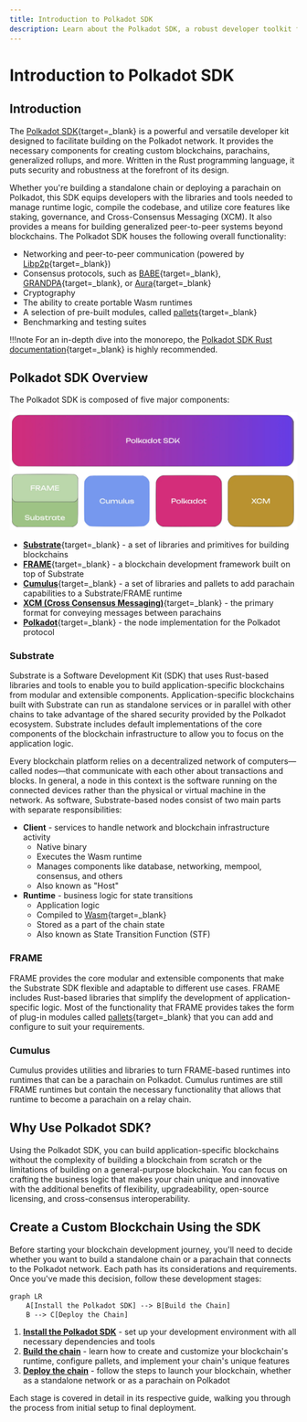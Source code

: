 ```yaml
---
title: Introduction to Polkadot SDK
description: Learn about the Polkadot SDK, a robust developer toolkit for building custom blockchains. Explore its components and how it powers the Polkadot protocol.
---
```


# Introduction to Polkadot SDK

## Introduction

The [Polkadot SDK](https://github.com/paritytech/polkadot-sdk/tree/polkadot-stable2412){target=\_blank} is a powerful and versatile developer kit designed to facilitate building on the Polkadot network. It provides the necessary components for creating custom blockchains, parachains, generalized rollups, and more. Written in the Rust programming language, it puts security and robustness at the forefront of its design.

Whether you're building a standalone chain or deploying a parachain on Polkadot, this SDK equips developers with the libraries and tools needed to manage runtime logic, compile the codebase, and utilize core features like staking, governance, and Cross-Consensus Messaging (XCM). It also provides a means for building generalized peer-to-peer systems beyond blockchains. The Polkadot SDK houses the following overall functionality:

- Networking and peer-to-peer communication (powered by [Libp2p](/polkadot-protocol/glossary#libp2p){target=\_blank})
- Consensus protocols, such as [BABE](/polkadot-protocol/glossary#blind-assignment-of-blockchain-extension-babe){target=\_blank}, [GRANDPA](/polkadot-protocol/glossary#grandpa){target=\_blank}, or [Aura](/polkadot-protocol/glossary#authority-round-aura){target=\_blank}
- Cryptography
- The ability to create portable Wasm runtimes
- A selection of pre-built modules, called [pallets](/polkadot-protocol/glossary#pallet){target=\_blank}
- Benchmarking and testing suites

!!!note
    For an in-depth dive into the monorepo, the [Polkadot SDK Rust documentation](https://paritytech.github.io/polkadot-sdk/master/polkadot_sdk_docs/polkadot_sdk/index.html){target=\_blank} is highly recommended.

## Polkadot SDK Overview

The Polkadot SDK is composed of five major components:

![](/images/develop/parachains/intro-polkadot-sdk/intro-polkadot-sdk-1.webp)

- [**Substrate**](https://paritytech.github.io/polkadot-sdk/master/polkadot_sdk_docs/polkadot_sdk/substrate/index.html){target=\_blank} - a set of libraries and primitives for building blockchains
- [**FRAME**](https://paritytech.github.io/polkadot-sdk/master/polkadot_sdk_docs/polkadot_sdk/frame_runtime/index.html){target=\_blank} - a blockchain development framework built on top of Substrate
- [**Cumulus**](https://paritytech.github.io/polkadot-sdk/master/polkadot_sdk_docs/polkadot_sdk/cumulus/index.html){target=\_blank} - a set of libraries and pallets to add parachain capabilities to a Substrate/FRAME runtime
- [**XCM (Cross Consensus Messaging)**](https://paritytech.github.io/polkadot-sdk/master/polkadot_sdk_docs/polkadot_sdk/xcm/index.html){target=\_blank} - the primary format for conveying messages between parachains
- [**Polkadot**](https://paritytech.github.io/polkadot-sdk/master/polkadot_sdk_docs/polkadot_sdk/polkadot/index.html){target=\_blank} - the node implementation for the Polkadot protocol

### Substrate

Substrate is a Software Development Kit (SDK) that uses Rust-based libraries and tools to enable you to build application-specific blockchains from modular and extensible components. Application-specific blockchains built with Substrate can run as standalone services or in parallel with other chains to take advantage of the shared security provided by the Polkadot ecosystem. Substrate includes default implementations of the core components of the blockchain infrastructure to allow you to focus on the application logic.

Every blockchain platform relies on a decentralized network of computers—called nodes—that communicate with each other about transactions and blocks. In general, a node in this context is the software running on the connected devices rather than the physical or virtual machine in the network. As software, Substrate-based nodes consist of two main parts with separate responsibilities:

- **Client** - services to handle network and blockchain infrastructure activity
    - Native binary
    - Executes the Wasm runtime
    - Manages components like database, networking, mempool, consensus, and others
    - Also known as "Host"
- **Runtime** - business logic for state transitions
    - Application logic
    - Compiled to [Wasm](https://webassembly.org/){target=\_blank}
    - Stored as a part of the chain state
    - Also known as State Transition Function (STF)

### FRAME

FRAME provides the core modular and extensible components that make the Substrate SDK flexible and adaptable to different use cases. FRAME includes Rust-based libraries that simplify the development of application-specific logic. Most of the functionality that FRAME provides takes the form of plug-in modules called [pallets](/polkadot-protocol/glossary#pallet){target=\_blank} that you can add and configure to suit your requirements.

### Cumulus

Cumulus provides utilities and libraries to turn FRAME-based runtimes into runtimes that can be a parachain on Polkadot. Cumulus runtimes are still FRAME runtimes but contain the necessary functionality that allows that runtime to become a parachain on a relay chain.

## Why Use Polkadot SDK?

Using the Polkadot SDK, you can build application-specific blockchains without the complexity of building a blockchain from scratch or the limitations of building on a general-purpose blockchain. You can focus on crafting the business logic that makes your chain unique and innovative with the additional benefits of flexibility, upgradeability, open-source licensing, and cross-consensus interoperability.

## Create a Custom Blockchain Using the SDK

Before starting your blockchain development journey, you'll need to decide whether you want to build a standalone chain or a parachain that connects to the Polkadot network. Each path has its considerations and requirements. Once you've made this decision, follow these development stages:

```mermaid
graph LR
    A[Install the Polkadot SDK] --> B[Build the Chain]
    B --> C[Deploy the Chain]
```

1. [**Install the Polkadot SDK**](/develop/parachains/install-polkadot-sdk/) - set up your development environment with all necessary dependencies and tools
2. [**Build the chain**](/develop/parachains/customize-parachain) - learn how to create and customize your blockchain's runtime, configure pallets, and implement your chain's unique features
3. [**Deploy the chain**](/develop/parachains/deployment) - follow the steps to launch your blockchain, whether as a standalone network or as a parachain on Polkadot

Each stage is covered in detail in its respective guide, walking you through the process from initial setup to final deployment.
